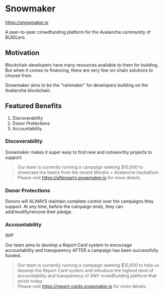 # Snowmaker

https://snowmaker.io

A peer-to-peer crowdfunding platform for the Avalanche community of BUIDLers.

## Motivation

Blockchain developers have many resources available to them for building. But when it comes to financing, there are very few on-chain solutions to choose from.

Snowmaker aims to be the "rainmaker" for developers building on the Avalanche blockchain.

## Featured Benefits

1. Discoverability
2. Donor Protections
3. Accountability

### Discoverability

Snowmaker makes it super easy to find new and noteworthy projects to support.

> Our team is currently running a campaign seeking $10,000 to showcase the teams from the recent Moralis + Avalanche hackathon.  
Please visit https://afterparty.snowmaker.io for more details.

### Donor Protections

Donors will ALWAYS maintain complete control over the campaigns they support. At any time, before the campaign ends, they can add/modify/remove their pledge.

### Accountability

_WIP_

Our team aims to develop a Report Card system to encourage accountability and transparency AFTER a campaign has been successfully funded.

> Our team is currently running a campaign seeking $10,000 to help us develop the Report Card system and introduce the highest level of accountability and transparency of ANY crowdfunding platform that exists today.  
Please visit https://report-cards.snowmaker.io for more details.
